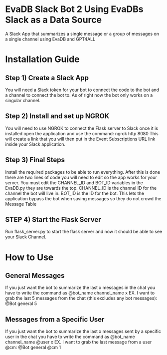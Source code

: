 # EvaDB Slack Bot 2 Using EvaDBs Slack as a Data Source
A Slack App that summarizes a single message or a group of messages on a single channel using EvaDB and GPT4ALL

# Installation Guide
## Step 1) Create a Slack App
You will need a Slack token for your bot to connect the code to the bot and a channel to connect the bot to. As of right now the bot only works on a singular channel.
## Step 2) Install and set up NGROK
You will need to use NGROK to connect the Flask server to Slack once it is installed open the application and use the command: ngrok http 8080
This will create a link that you will then put in the Event Subscriptions URL link inside your Slack application.
## Step 3) Final Steps
Install the required packages to be able to run everything. After this is done there are two lines of code you will need to edit so the app works for your server.
You must edit the CHANNEL_ID and BOT_ID variables in the EvaDB.py they are towards the top. CHANNEL_ID is the channel ID for the channel the bot will live in.
BOT_ID is the ID for the bot. This lets the application bypass the bot when saving messages so they do not crowd the Message Table
## STEP 4) Start the Flask Server
Run flask_server.py to start the flask server and now it should be able to see your Slack Channel.

# How to Use
## General Messages
If you just want the bot to summarize the last x messages in the chat you have to write the command as @bot_name channel_name x
EX. I want to grab the last 5 messages from the chat (this excludes any bot messages): @Bot general 5

## Messages from a Specific User
If you just want the bot to summarize the last x messages sent by a specific user in the chat you have to write the command as @bot_name channel_name @user x
EX. I want to grab the last message from a user @cm: @Bot general @cm 1
